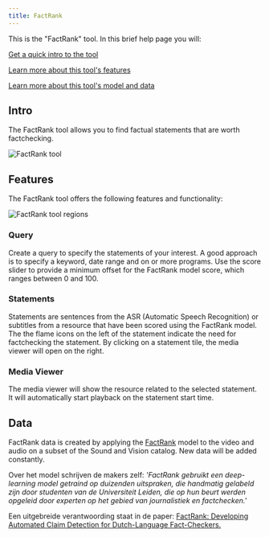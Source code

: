 ```yaml
---
title: FactRank
---
```


This is the "FactRank" tool. In this brief help page you will:

[Get a quick intro to the tool](#tool)

[Learn more about this tool's features](#features)

[Learn more about this tool's model and data](#data)

## <a name="intro"></a>Intro

The FactRank tool allows you to find factual statements that are worth factchecking.

![FactRank tool](/uploads/factrank-tool1.jpg)

## <a name="features"></a>Features

The FactRank tool offers the following features and functionality:

![FactRank tool regions](/uploads/factrank-tool2.jpg)

### <a name="query"></a>Query

Create a query to specify the statements of your interest. A good approach is to specify a keyword, date range and on or more programs. Use the score slider to provide a minimum offset for the FactRank model score, which ranges between 0 and 100.

### <a name="statements"></a>Statements

Statements are sentences from the ASR (Automatic Speech Recognition) or subtitles from a resource that have been scored using the FactRank model. The the flame icons on the left of the statement indicate the need for factchecking the statement. By clicking on a statement tile, the media viewer will open on the right.

### <a name="media-viewer"></a>Media Viewer

The media viewer will show the resource related to the selected statement. It will automatically start playback on the statement start time.

## <a name="data"></a>Data

FactRank data is created by applying the <a href="https://factrank.org" target="_blank">FactRank</a> model to the video and audio on a subset of the Sound and Vision catalog. New data will be added constantly.

Over het model schrijven de makers zelf:
<i>'FactRank gebruikt een deep-learning model getraind op duizenden uitspraken, die handmatig gelabeld zijn door studenten van de Universiteit Leiden, die op hun beurt werden opgeleid door experten op het gebied van journalistiek en factchecken.'</i>

Een uitgebreide verantwoording staat in de paper: <a href="https://people.cs.kuleuven.be/~bettina.berendt/FactRank/" target="_blank">FactRank: Developing Automated Claim Detection for Dutch-Language Fact-Checkers.</a>
